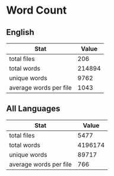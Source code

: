 # Word Count

## English

Stat | Value
---- | -----
total files | 206
total words | 214894
unique words | 9762
average words per file | 1043

## All Languages

Stat | Value
---- | -----
total files | 5477
total words | 4196174
unique words | 89717
average words per file | 766
